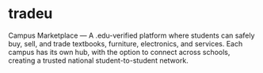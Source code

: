 # tradeu
Campus Marketplace — A .edu-verified platform where students can safely buy, sell, and trade textbooks, furniture, electronics, and services. Each campus has its own hub, with the option to connect across schools, creating a trusted national student-to-student network.
